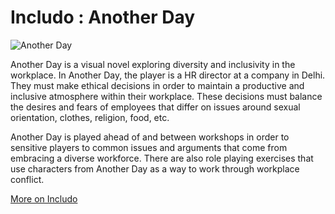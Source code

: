 # Includo : Another Day
![Another Day](http://www.includo.in/wp-content/uploads/2016/03/office-768x501.png)

Another Day is a visual novel exploring diversity and inclusivity in the workplace. In Another Day, the player is a HR director at a company in Delhi. They must make ethical decisions in order to maintain a productive and inclusive atmosphere within their workplace. These decisions must balance the desires and fears of employees that differ on issues around sexual orientation, clothes, religion, food, etc.

Another Day is played ahead of and between workshops in order to sensitive players to common issues and arguments that come from embracing a diverse workforce. There are also role playing exercises that use characters from Another Day as a way to work through workplace conflict.

[More on Includo](http://www.includo.in/)
